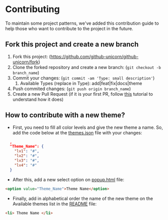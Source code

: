 # Contributing

To maintain some project patterns, we've added this contribution guide to help those who want to contribute to the project in the future.

## Fork this project and create a new branch

1. Fork this project: (<https://github.com/github-unicorn/github-unicorn/fork>)
2. Clone the forked repository and create a new branch: (`git checkout -b branch_name`)
3. Commit your changes: (`git commit -am 'Type: small description'`)
    1. Available Types (replace in Type): add|feat|fix|docs|theme
4. Push commited changes: (`git push origin branch_name`)
5. Create a new Pull Request (if it is your first PR, follow [this](https://www.freecodecamp.org/news/how-to-make-your-first-pull-request-on-github-3/) tutorial to understand how it does)

## How to contribute with a new theme?

- First, you need to fill all color levels and give the new theme a name. So, add the code below at the [themes.json](themes.json) file with your changes:

```json
  ,
  "Theme_Name": {
    "lv1": "#",
    "lv2": "#",
    "lv3": "#",
    "lv4": "#"
  }
```

- After this, add a new select option on [popup.html](popup.html) file:

```html
<option value="Theme_Name">Theme Name</option>
```

- Finally, add in alphabetical order the name of the new theme on the Available themes list in the [README](README.md) file:

```html
<li> Theme Name </li>
```
